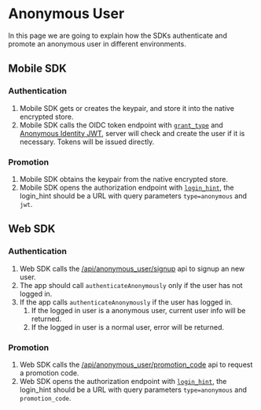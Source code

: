# Anonymous User

In this page we are going to explain how the SDKs authenticate and promote an anonymous user in different environments.

## Mobile SDK

### Authentication

1. Mobile SDK gets or creates the keypair, and store it into the native encrypted store.
1. Mobile SDK calls the OIDC token endpoint with [`grant_type`](./oidc.md#grant_type) and [Anonymous Identity JWT](./user-model.md#anonymous-identity-jwt), server will check and create the user if it is necessary. Tokens will be issued directly.

### Promotion

1. Mobile SDK obtains the keypair from the native encrypted store.
1. Mobile SDK opens the authorization endpoint with [`login_hint`](./oidc.md#login_hint), the login_hint should be a URL with query parameters `type=anonymous` and `jwt`.

## Web SDK

### Authentication

1. Web SDK calls the [/api/anonymous_user/signup](./api.md/#apianonymous_usersignup) api to signup an new user.
1. The app should call `authenticateAnonymously` only if the user has not logged in.
1. If the app calls `authenticateAnonymously` if the user has logged in.
    1. If the logged in user is a anonymous user, current user info will be returned.
    2. If the logged in user is a normal user, error will be returned.

### Promotion

1. Web SDK calls the [/api/anonymous_user/promotion_code](./api.md/#apianonymous_userpromotion_code) api to request a promotion code.
1. Web SDK opens the authorization endpoint with [`login_hint`](./oidc.md#login_hint), the login_hint should be a URL with query parameters `type=anonymous` and `promotion_code`.

